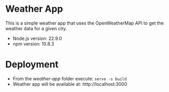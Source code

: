 # Weather App

This is a simple weather app that uses the OpenWeatherMap API to get the weather data for a given city.

* Node.js version: 22.9.0
* npm version: 10.8.3

# Deployment

* From the *weather-app* folder execute: ``serve -s build``
* Weather app will be available at: http://localhost:3000
